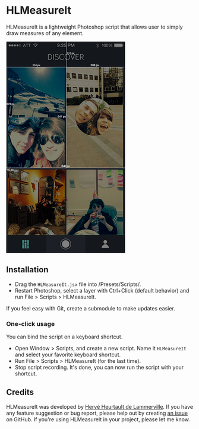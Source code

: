 # HLMeasureIt

HLMeasureIt is a lightweight Photoshop script that allows user to simply draw measures of any element.

![HLMeasureIt Sample](https://raw.githubusercontent.com/fiftydegrees/HLMeasureIt/master/README-Files/hlmeasureit-sample1.png)

## Installation

 * Drag the `HLMeasureIt.jsx` file into _<Photoshop Installation Folder>_/Presets/Scripts/.
 * Restart Photoshop, select a layer with Ctrl+Click (default behavior) and run File > Scripts > HLMeasureIt.

If you feel easy with Git, create a submodule to make updates easier.

### One-click usage

You can bind the script on a keyboard shortcut.

 * Open Window > Scripts, and create a new script. Name it `HLMeasureIt` and select your favorite keyboard shortcut.
 * Run File > Scripts > HLMeasureIt (for the last time).
 * Stop script recording. It's done, you can now run the script with your shortcut.

## Credits

HLMeasureIt was developed by [Hervé Heurtault de Lammerville](http://www.hervedroit.com). If you have any feature suggestion or bug report, please help out by creating [an issue](https://github.com/fiftydegrees/HLMeasureIt/issues/new) on GitHub. If you're using HLMeasureIt in your project, please let me know.
